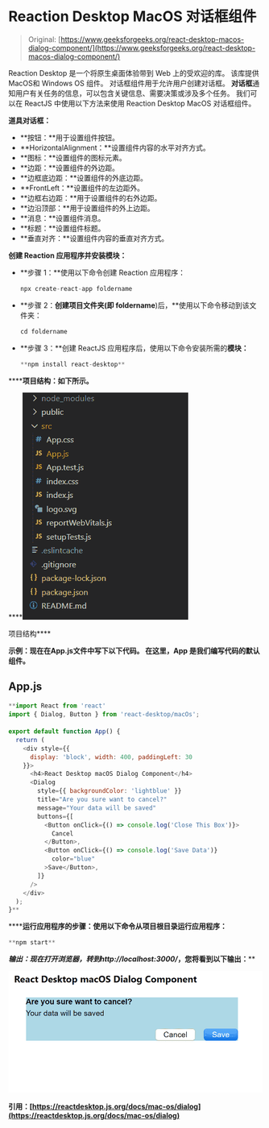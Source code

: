 # Reaction Desktop MacOS 对话框组件

> Original: [https://www.geeksforgeeks.org/react-desktop-macos-dialog-component/](https://www.geeksforgeeks.org/react-desktop-macos-dialog-component/)

Reaction Desktop 是一个将原生桌面体验带到 Web 上的受欢迎的库。 该库提供MacOS和 Windows OS 组件。 对话框组件用于允许用户创建对话框。 **对话框**通知用户有关任务的信息，可以包含关键信息、需要决策或涉及多个任务。 我们可以在 ReactJS 中使用以下方法来使用 Reaction Desktop MacOS 对话框组件。

**道具对话框：**

*   **按钮：**用于设置组件按钮。
*   **HorizontalAlignment：**设置组件内容的水平对齐方式。
*   **图标：**设置组件的图标元素。
*   **边距：**设置组件的外边距。
*   **边框底边距：**设置组件的外底边距。
*   **FrontLeft：**设置组件的左边距外。
*   **边框右边距：**用于设置组件的右外边距。
*   **边沿顶部：**用于设置组件的外上边距。
*   **消息：**设置组件消息。
*   **标题：**设置组件标题。
*   **垂直对齐：**设置组件内容的垂直对齐方式。

**创建 Reaction 应用程序并安装模块：**

*   **步骤 1：**使用以下命令创建 Reaction 应用程序：

    ```jsx
    npx create-react-app foldername
    ```

*   **步骤 2：**创建项目文件夹(即 foldername**)后，**使用以下命令移动到该文件夹：

    ```jsx
    cd foldername
    ```

*   **步骤 3：**创建 ReactJS 应用程序后，使用以下命令安装所需的****模块：****

    ```jsx
    **npm install react-desktop**
    ```

******项目结构：**如下所示。****

****![](img/f04ae0d8b722a9fff0bd9bd138b29c23.png)

项目结构**** 

******示例：**现在在**App.js**文件中写下以下代码。 在这里，App 是我们编写代码的默认组件。****

## ****App.js****

```jsx
**import React from 'react'
import { Dialog, Button } from 'react-desktop/macOs';

export default function App() {
  return (
    <div style={{
      display: 'block', width: 400, paddingLeft: 30
    }}>
      <h4>React Desktop macOS Dialog Component</h4>
      <Dialog
        style={{ backgroundColor: 'lightblue' }}
        title="Are you sure want to cancel?"
        message="Your data will be saved"
        buttons={[
          <Button onClick={() => console.log('Close This Box')}>
            Cancel
          </Button>,
          <Button onClick={() => console.log('Save Data')}
            color="blue"
          >Save</Button>,
        ]}
      />
    </div>
  );
}**
```

******运行应用程序的步骤：**使用以下命令从项目根目录运行应用程序：****

```jsx
**npm start**
```

******输出：**现在打开浏览器，转到***http://localhost:3000/***，您将看到以下输出：****

****![](img/65dde93b37fa01ed4592cfc47f2e4062.png)****

******引用：**[https://reactdesktop.js.org/docs/mac-os/dialog](https://reactdesktop.js.org/docs/mac-os/dialog)****